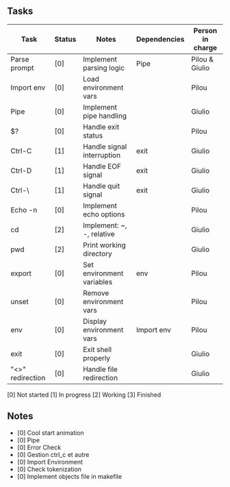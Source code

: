 ## Tasks

| Task                | Status | Notes                     | Dependencies		|	Person in charge
|---------------------|--------|---------------------------|--------------------|---------------------
| Parse prompt        | [0]    | Implement parsing logic   |	Pipe			| Pilou & Giulio	|
| Import env          | [0]    | Load environment vars     |					| Pilou				|
| Pipe                | [0]    | Implement pipe handling   |					| Giulio			|
| $?                  | [0]    | Handle exit status        |					| Pilou				|
| Ctrl-C              | [1]    | Handle signal interruption|	exit			| Giulio			|
| Ctrl-D              | [1]    | Handle EOF signal         |	exit			| Giulio			|
| Ctrl-\              | [1]    | Handle quit signal        |	exit			| Giulio			|
| Echo -n             | [0]    | Implement echo options    |					| Pilou				|
| cd                  | [2]    | Implement: ~, -, relative |					| Giulio			|
| pwd                 | [2]    | Print working directory   |					| Giulio			|
| export              | [0]    | Set environment variables |	env				| Pilou				|
| unset               | [0]    | Remove environment vars   |					| Pilou				|
| env                 | [0]    | Display environment vars  |	Import env		| Pilou				|
| exit                | [0]    | Exit shell properly       |					| Giulio			|
| "<>" redirection    | [0]    | Handle file redirection   | 					| Giulio			|

[0] Not started
[1] In progress
[2] Working
[3] Finished

## Notes

- [0] Cool start animation
- [0] Pipe
- [0] Error Check
- [0] Gestion ctrl_c et autre
- [0] Import Environment
- [0] Check tokenization
- [0] Implement objects file in makefile

